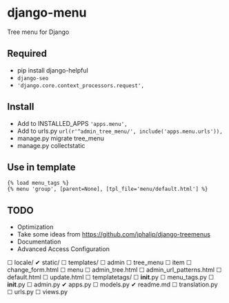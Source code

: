 # django-menu
Tree menu for Django

## Required
* pip install django-helpful
* ```django-seo```
* ```'django.core.context_processors.request',```

## Install
* Add to INSTALLED_APPS ```'apps.menu',```
* Add to urls.py  ```url(r'^admin_tree_menu/', include('apps.menu.urls')),```
* manage.py migrate tree_menu
* manage.py collectstatic

## Use in template
```
{% load menu_tags %}
{% menu 'group', [parent=None], [tpl_file='menu/default.html'] %}
```

## TODO
* Optimization
* Take some ideas from https://github.com/jphalip/django-treemenus
* Documentation
* Advanced Access Configuration

☐ locale/
✔ static/
☐ templates/
	☐ admin
		☐ tree_menu
			☐ item
				☐ change_form.html
	☐ menu
		☐ admin_tree.html
		☐ admin_url_patterns.html
		☐ default.html
		☐ update.html
☐ templatetags/
	☐ __init__.py
	☐ menu_tags.py
☐ __init__.py
☐ admin.py
✔ apps.py
☐ models.py
✔ readme.md
☐ translation.py
☐ urls.py
☐ views.py